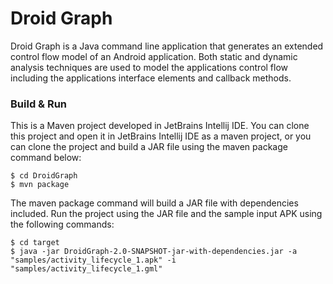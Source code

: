 # Droid Graph #

Droid Graph is a Java command line application that generates an extended control flow model of an Android
application. Both static and dynamic analysis techniques are used to model the applications control flow 
including the applications interface elements and callback methods.

### Build & Run ###

This is a Maven project developed in JetBrains Intellij IDE. You can clone this project and open it in JetBrains
Intellij IDE as a maven project, or you can clone the project and build a JAR file using the maven package command
below:

```
$ cd DroidGraph
$ mvn package
```

The maven package command will build a JAR file with dependencies included. Run the project using the JAR file
and the sample input APK using the following commands:

```
$ cd target
$ java -jar DroidGraph-2.0-SNAPSHOT-jar-with-dependencies.jar -a "samples/activity_lifecycle_1.apk" -i "samples/activity_lifecycle_1.gml"
```
